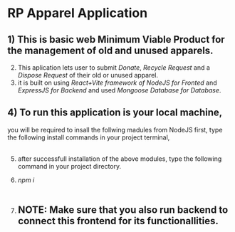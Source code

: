 # RP Apparel Application</br>
## 1) This is basic web Minimum Viable Product for the management of old and unused apparels.</br>
2) This aplication lets user to submit *Donate*, *Recycle Request* and a *Dispose Request* of their old or unused apparel.</br>
3) it is built on using *React+Vite framework of NodeJS for Fronted* and *ExpressJS for Backend* and used *Mongoose Database for Database*.</br>

## 4) To run this application is your local machine,</br>
you will be required to insall the follwing madules from NodeJS first, type the following install commands in your project terminal,</br></br>

5) after successfull installation of the above modules, type the following command in your project directory.</br>
6) *npm i*</br></br>

7) ## NOTE: Make sure that you also run backend to connect this frontend for its functionallities.</br>

 
 
